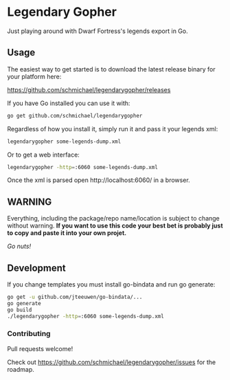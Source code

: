 # Legendary Gopher

Just playing around with Dwarf Fortress's legends export in Go.

## Usage

The easiest way to get started is to download the latest release binary for
your platform here:

https://github.com/schmichael/legendarygopher/releases

If you have Go installed you can use it with:

```sh
go get github.com/schmichael/legendarygopher
```

Regardless of how you install it, simply run it and pass it your legends xml:

```sh
legendarygopher some-legends-dump.xml
```

Or to get a web interface:

```sh
legendarygopher -http=:6060 some-legends-dump.xml
```

Once the xml is parsed open http://localhost:6060/ in a browser.

## WARNING

Everything, including the package/repo name/location is subject to change
without warning. **If you want to use this code your best bet is probably just
to copy and paste it into your own projet.**

*Go nuts!*

## Development

If you change templates you must install go-bindata and run go generate:

```sh
go get -u github.com/jteeuwen/go-bindata/...
go generate
go build
./legendarygopher -http=:6060 some-legends-dump.xml
```

### Contributing

Pull requests welcome!

Check out https://github.com/schmichael/legendarygopher/issues for the roadmap.
